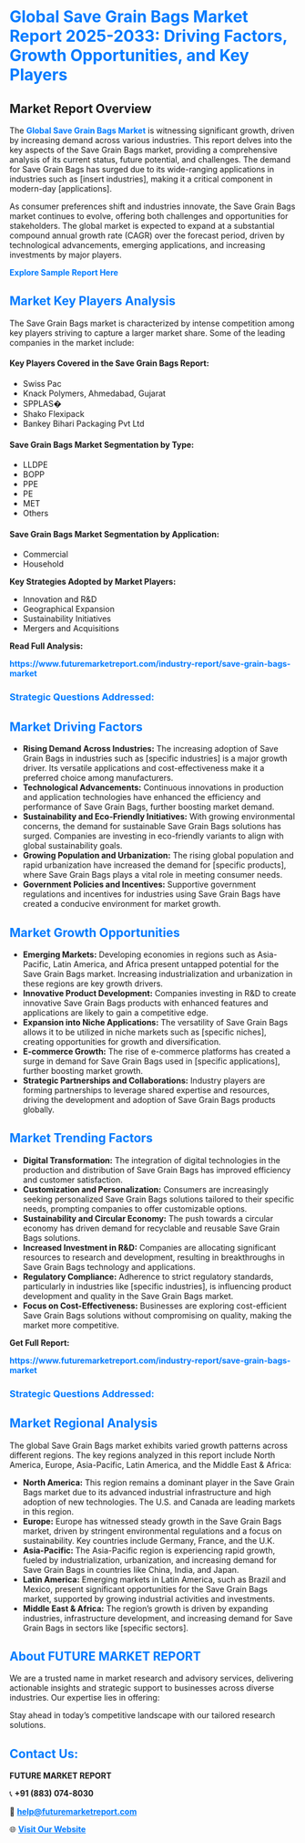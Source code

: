 <h1 style="color: #007BFF;">Global Save Grain Bags Market Report 2025-2033: Driving Factors, Growth Opportunities, and Key Players</h1>

<section id="overview">
<h2>Market Report Overview</h2>
<p>The <a href="https://www.futuremarketreport.com/industry-report/save-grain-bags-market" style="color: #007BFF; text-decoration: none;"><strong>Global Save Grain Bags Market</strong></a> is witnessing significant growth, driven by increasing demand across various industries. This report delves into the key aspects of the Save Grain Bags market, providing a comprehensive analysis of its current status, future potential, and challenges. The demand for Save Grain Bags has surged due to its wide-ranging applications in industries such as [insert industries], making it a critical component in modern-day [applications].</p>
<p>As consumer preferences shift and industries innovate, the Save Grain Bags market continues to evolve, offering both challenges and opportunities for stakeholders. The global market is expected to expand at a substantial compound annual growth rate (CAGR) over the forecast period, driven by technological advancements, emerging applications, and increasing investments by major players.</p>
</section>

<section id="overview">
<p><a href="https://www.futuremarketreport.com/request-sample/reportId=90658" style="color: #007BFF; text-decoration: none;"><strong>Explore Sample Report Here</strong></a></p>
</section>

<section id="key-players">
<h2 style="color: #007BFF;">Market Key Players Analysis</h2>
<p>The Save Grain Bags market is characterized by intense competition among key players striving to capture a larger market share. Some of the leading companies in the market include:</p>
<h4>Key Players Covered in the Save Grain Bags Report:</h4>
<ul><li>Swiss Pac</li><li>Knack Polymers, Ahmedabad, Gujarat</li><li>SPPLAS�</li><li>Shako Flexipack</li><li>Bankey Bihari Packaging Pvt Ltd</li></ul>
<h4>Save Grain Bags Market Segmentation by Type:</h4>
<ul><li>LLDPE</li><li>BOPP</li><li>PPE</li><li>PE</li><li>MET</li><li>Others</li></ul>

<h4>Save Grain Bags Market Segmentation by Application:</h4>
<ul><li>Commercial</li><li>Household</li></ul>
<p><strong>Key Strategies Adopted by Market Players:</strong></p>
<ul>
<li>Innovation and R&D</li>
<li>Geographical Expansion</li>
<li>Sustainability Initiatives</li>
<li>Mergers and Acquisitions</li>
</ul>
</section>

<section>
<p><strong>Read Full Analysis: </strong></p><a href="https://www.futuremarketreport.com/industry-report/save-grain-bags-market" style="color: #007BFF; text-decoration: none;"><strong>https://www.futuremarketreport.com/industry-report/save-grain-bags-market</strong></a>
<h3 style="color: #007BFF;">Strategic Questions Addressed:</h3>
</section>

<section id="driving-factors">
<h2 style="color: #007BFF;">Market Driving Factors</h2>
<ul>
<li><strong>Rising Demand Across Industries:</strong> The increasing adoption of Save Grain Bags in industries such as [specific industries] is a major growth driver. Its versatile applications and cost-effectiveness make it a preferred choice among manufacturers.</li>
<li><strong>Technological Advancements:</strong> Continuous innovations in production and application technologies have enhanced the efficiency and performance of Save Grain Bags, further boosting market demand.</li>
<li><strong>Sustainability and Eco-Friendly Initiatives:</strong> With growing environmental concerns, the demand for sustainable Save Grain Bags solutions has surged. Companies are investing in eco-friendly variants to align with global sustainability goals.</li>
<li><strong>Growing Population and Urbanization:</strong> The rising global population and rapid urbanization have increased the demand for [specific products], where Save Grain Bags plays a vital role in meeting consumer needs.</li>
<li><strong>Government Policies and Incentives:</strong> Supportive government regulations and incentives for industries using Save Grain Bags have created a conducive environment for market growth.</li>
</ul>
</section>

<section id="growth-opportunities">
<h2 style="color: #007BFF;">Market Growth Opportunities</h2>
<ul>
<li><strong>Emerging Markets:</strong> Developing economies in regions such as Asia-Pacific, Latin America, and Africa present untapped potential for the Save Grain Bags market. Increasing industrialization and urbanization in these regions are key growth drivers.</li>
<li><strong>Innovative Product Development:</strong> Companies investing in R&D to create innovative Save Grain Bags products with enhanced features and applications are likely to gain a competitive edge.</li>
<li><strong>Expansion into Niche Applications:</strong> The versatility of Save Grain Bags allows it to be utilized in niche markets such as [specific niches], creating opportunities for growth and diversification.</li>
<li><strong>E-commerce Growth:</strong> The rise of e-commerce platforms has created a surge in demand for Save Grain Bags used in [specific applications], further boosting market growth.</li>
<li><strong>Strategic Partnerships and Collaborations:</strong> Industry players are forming partnerships to leverage shared expertise and resources, driving the development and adoption of Save Grain Bags products globally.</li>
</ul>
</section>

<section id="trending-factors">
<h2 style="color: #007BFF;">Market Trending Factors</h2>
<ul>
<li><strong>Digital Transformation:</strong> The integration of digital technologies in the production and distribution of Save Grain Bags has improved efficiency and customer satisfaction.</li>
<li><strong>Customization and Personalization:</strong> Consumers are increasingly seeking personalized Save Grain Bags solutions tailored to their specific needs, prompting companies to offer customizable options.</li>
<li><strong>Sustainability and Circular Economy:</strong> The push towards a circular economy has driven demand for recyclable and reusable Save Grain Bags solutions.</li>
<li><strong>Increased Investment in R&D:</strong> Companies are allocating significant resources to research and development, resulting in breakthroughs in Save Grain Bags technology and applications.</li>
<li><strong>Regulatory Compliance:</strong> Adherence to strict regulatory standards, particularly in industries like [specific industries], is influencing product development and quality in the Save Grain Bags market.</li>
<li><strong>Focus on Cost-Effectiveness:</strong> Businesses are exploring cost-efficient Save Grain Bags solutions without compromising on quality, making the market more competitive.</li>
</ul>
</section>

<section>
<p><strong>Get Full Report: </strong></p><a href="https://www.futuremarketreport.com/industry-report/save-grain-bags-market" style="color: #007BFF; text-decoration: none;"><strong>https://www.futuremarketreport.com/industry-report/save-grain-bags-market</strong></a>
<h3 style="color: #007BFF;">Strategic Questions Addressed:</h3>
</section>


<section id="regional-analysis">
<h2 style="color: #007BFF;">Market Regional Analysis</h2>
<p>The global Save Grain Bags market exhibits varied growth patterns across different regions. The key regions analyzed in this report include North America, Europe, Asia-Pacific, Latin America, and the Middle East & Africa:</p>
<ul>
<li><strong>North America:</strong> This region remains a dominant player in the Save Grain Bags market due to its advanced industrial infrastructure and high adoption of new technologies. The U.S. and Canada are leading markets in this region.</li>
<li><strong>Europe:</strong> Europe has witnessed steady growth in the Save Grain Bags market, driven by stringent environmental regulations and a focus on sustainability. Key countries include Germany, France, and the U.K.</li>
<li><strong>Asia-Pacific:</strong> The Asia-Pacific region is experiencing rapid growth, fueled by industrialization, urbanization, and increasing demand for Save Grain Bags in countries like China, India, and Japan.</li>
<li><strong>Latin America:</strong> Emerging markets in Latin America, such as Brazil and Mexico, present significant opportunities for the Save Grain Bags market, supported by growing industrial activities and investments.</li>
<li><strong>Middle East & Africa:</strong> The region’s growth is driven by expanding industries, infrastructure development, and increasing demand for Save Grain Bags in sectors like [specific sectors].</li>
</ul>
</section>

<footer>
<h2 style="color: #007BFF;">About FUTURE MARKET REPORT</h2>
<p>We are a trusted name in market research and advisory services, delivering actionable insights and strategic support to businesses across diverse industries. Our expertise lies in offering:</p>

<p>Stay ahead in today’s competitive landscape with our tailored research solutions.</p>

<h2 style="color: #007BFF;">Contact Us:</h2>
<p><strong>FUTURE MARKET REPORT</strong></p>
<p>📞 <strong>+91 (883) 074-8030</strong></p>
<p>📧 <strong><a href="mailto:help@futuremarketreport.com" style="color: #007BFF;">help@futuremarketreport.com</a></strong></p>
<p>🌐 <strong><a href="https://www.futuremarketreport.com/" style="color: #007BFF;">Visit Our Website</a></strong></p>
</footer>